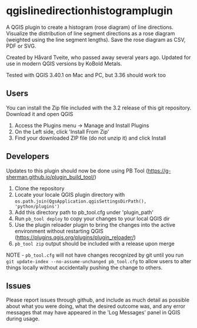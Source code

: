 # qgislinedirectionhistogramplugin
A QGIS plugin to create a histogram (rose diagram) of line directions. Visualize the distribution of line segment 
directions as a rose diagram (weighted using the line segment lengths). Save the rose diagram as CSV, PDF or SVG. 

Created by Håvard Tveite, who passed away several years ago. Updated for use in modern QGIS versions by KoBold Metals.

Tested with QGIS 3.40.1 on Mac and PC, but 3.36 should work too

## Users
You can install the Zip file included with the 3.2 release of this git repository. Download it and open QGIS

1. Access the Plugins menu -> Manage and Install Plugins
2. On the Left side, click 'Install From Zip'
3. Find your downloaded ZIP file (do not unzip it) and click Install

## Developers
Updates to this plugin should now be done using PB Tool (https://g-sherman.github.io/plugin_build_tool/)

1. Clone the repository
2. Locate your locale QGIS plugin directory with `os.path.join(QgsApplication.qgisSettingsDirPath(), 'python/plugins')`
3. Add this directory path to pb_tool.cfg under 'plugin_path'
4. Run `pb_tool deploy` to copy your changes to your local QGIS dir
5. Use the plugin reloader plugin to bring the changes into the active environment without restarting QGIS (https://plugins.qgis.org/plugins/plugin_reloader/)
6. `pb_tool zip` output should be included with a release upon merge

NOTE - `pb_tool.cfg` will not have changes recognized by git until you run `git update-index --no-assume-unchanged pb_tool.cfg` to allow
users to alter things locally without accidentally pushing the change to others.

## Issues
Please report issues through github, and include as much detail as possible about what you were doing, what the desired outcome was,
and any error messages that may have appeared in the 'Log Messages' panel in QGIS during usage.